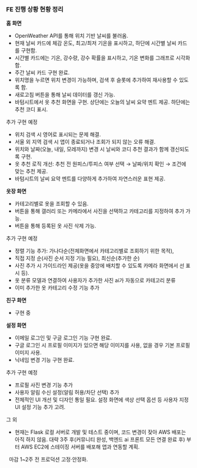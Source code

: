 ### **FE 진행 상황 현황 정리**



**홈 화면**



* OpenWeather API를 통해 위치 기반 날씨를 불러옴.
* 현재 날씨 카드에 체감 온도, 최고/최저 기온을 표시하고, 하단에 시간별 날씨 카드를 구현함.
* 시간별 카드에는 기온, 강수량, 강수 확률을 표시하고, 기온 변화를 그래프로 시각화함.
* 주간 날씨 카드 구현 완료.
* 위치명을 누르면 위치 변경이 가능하며, 검색 후 슬롯에 추가하여 재사용할 수 있도록 함.
* 새로고침 버튼을 통해 날씨 데이터를 갱신 가능.
* 바텀시트에서 옷 추천 화면을 구현. 상단에는 오늘의 날씨 요약 멘트 제공. 하단에는 추천 코디 표시.



추가 구현 예정



* 위치 검색 시 영어로 표시되는 문제 해결.
* 서울 외 지역 검색 시 앱이 종료되거나 조회가 되지 않는 오류 해결.
* 위치와 날짜(오늘, 내일, 모레까지) 변경 시 날씨와 코디 추천 결과가 함께 갱신되도록 구현.
* 옷 추천 로직 개선: 추천 전 원피스/투피스 여부 선택 → 날짜/위치 확인 → 조건에 맞는 추천 제공.
* 바텀시트의 날씨 요약 멘트를 다양하게 추가하여 자연스러운 표현 제공.







**옷장 화면**



* 카테고리별로 옷을 조회할 수 있음.
* 버튼을 통해 갤러리 또는 카메라에서 사진을 선택하고 카테고리를 지정하여 추가 가능.
* 버튼을 통해 등록된 옷 사진 삭제 가능.



추가 구현 예정



* 정렬 기능 추가: 가나다순(전체화면에서 카테고리별로 조회하기 위한 목적),
* 직접 지정 순(사진 순서 지정 기능 필요), 최신순(추가한 순)
* 사진 추가 시 가이드라인 제공(옷을 중앙에 배치할 수 있도록 카메라 화면에서 선 표시 등).
* 옷 분류 모델과 연결하여 사용자가 추가한 사진 ai가 자동으로 카테고리 분류
* 이미 추가한 옷 카테고리 수정 기능 추가









**친구 화면**



* 구현 중







**설정 화면**



* 이메일 로그인 및 구글 로그인 기능 구현 완료.
* 구글 로그인 시 프로필 이미지가 있으면 해당 이미지를 사용, 없을 경우 기본 프로필 이미지 사용.
* 닉네임 변경 기능 구현 완료.



추가 구현 예정



* 프로필 사진 변경 기능 추가
* 사용자 알림 수신 설정(알림 허용/차단 선택) 추가
* 전체적인 UI 개선 및 디자인 통일 필요. 설정 화면에 색상 선택 옵션 등 사용자 지정 UI 설정 기능 추가 고려.



그 외



* 현재는 Flask 로컬 서버로 개발 및 테스트 중이며, 코드 변경이 잦아 AWS 배포는 아직 하지 않음.   대략 3주 후(커뮤니티 완성, 백엔드 ai 프론트 모든 연결 완료 후) 부터 AWS EC2에 스테이징 서버를 배포해 앱과 연동할 계획.

     마감 1~2주 전 프로덕션 고정·안정화.

